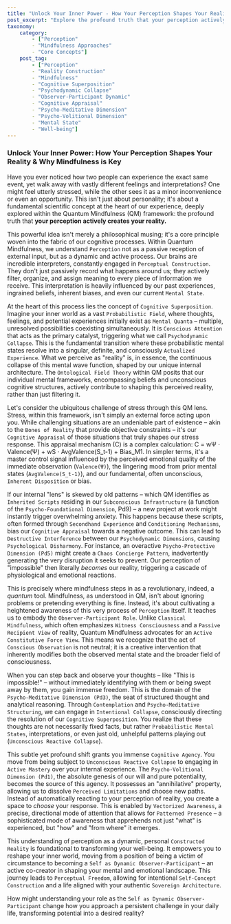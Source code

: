 ```yaml
---
title: "Unlock Your Inner Power - How Your Perception Shapes Your Reality & Why Mindfulness is Key"
post_excerpt: "Explore the profound truth that your perception actively sculpts your reality, moving beyond passive observation to conscious creation. This post delves into the Quantum Mindfulness framework, revealing how understanding our internal cognitive processes and embracing the 'observer-participant' role empowers us to transform stress and foster intentional well-being. Discover how mindful awareness unlocks agency, allowing you to reshape your mental and emotional landscape."
taxonomy:
    category:
        - ["Perception"
        - "Mindfulness Approaches"
        - "Core Concepts"]
    post_tag:
        - ["Perception"
        - "Reality Construction"
        - "Mindfulness"
        - "Cognitive Superposition"
        - "Psychodynamic Collapse"
        - "Observer-Participant Dynamic"
        - "Cognitive Appraisal"
        - "Psycho-Meditative Dimension"
        - "Psycho-Volitional Dimension"
        - "Mental State"
        - "Well-being"]
---
```

### Unlock Your Inner Power: How Your Perception Shapes Your Reality & Why Mindfulness is Key

Have you ever noticed how two people can experience the exact same event, yet walk away with vastly different feelings and interpretations? One might feel utterly stressed, while the other sees it as a minor inconvenience or even an opportunity. This isn't just about personality; it's about a fundamental scientific concept at the heart of our experience, deeply explored within the Quantum Mindfulness (QM) framework: the profound truth that **your perception actively creates your reality.**

This powerful idea isn't merely a philosophical musing; it's a core principle woven into the fabric of our cognitive processes. Within Quantum Mindfulness, we understand `Perception` not as a passive reception of external input, but as a dynamic and active process. Our brains are incredible interpreters, constantly engaged in `Perceptual Construction`. They don't just passively record what happens around us; they actively filter, organize, and assign meaning to every piece of information we receive. This interpretation is heavily influenced by our past experiences, ingrained beliefs, inherent biases, and even our current `Mental State`.

At the heart of this process lies the concept of `Cognitive Superposition`. Imagine your inner world as a vast `Probabilistic Field`, where thoughts, feelings, and potential experiences initially exist as `Mental Quanta` – multiple, unresolved possibilities coexisting simultaneously. It is `Conscious Attention` that acts as the primary catalyst, triggering what we call `Psychodynamic Collapse`. This is the fundamental transition where these probabilistic mental states resolve into a singular, definite, and consciously `Actualized Experience`. What we perceive as "reality" is, in essence, the continuous collapse of this mental wave function, shaped by our unique internal architecture. The `Ontological Field Theory` within QM posits that our individual mental frameworks, encompassing beliefs and unconscious cognitive structures, actively contribute to shaping this perceived reality, rather than just filtering it.

Let's consider the ubiquitous challenge of stress through this QM lens. Stress, within this framework, isn't simply an external force acting upon you. While challenging situations are an undeniable part of existence – akin to the `Bones of Reality` that provide objective constraints – it's our `Cognitive Appraisal` of those situations that truly shapes our stress response. This appraisal mechanism (C) is a complex calculation: C = wΨ ⋅ Valence(Ψ) + wS ⋅ AvgValence(S_t-1) + Bias_M1. In simpler terms, it's a master control signal influenced by the perceived emotional quality of the immediate observation (`Valence(Ψ)`), the lingering mood from prior mental states (`AvgValence(S_t-1)`), and our fundamental, often unconscious, `Inherent Disposition` or bias.

If our internal "lens" is skewed by old patterns – which QM identifies as `Inherited Scripts` residing in our `Subconscious Infrastructure` (a function of the `Psycho-Foundational Dimension`, Pd9) – a new project at work might instantly trigger overwhelming anxiety. This happens because these scripts, often formed through `Secondhand Experience` and `Conditioning Mechanisms`, bias our `Cognitive Appraisal` towards a negative outcome. This can lead to `Destructive Interference` between our `Psychodynamic Dimensions`, causing `Psychological Disharmony`. For instance, an overactive `Psycho-Protective Dimension (Pd5)` might create a `Chaos Concierge Pattern`, inadvertently generating the very disruption it seeks to prevent. Our perception of "impossible" then literally *becomes* our reality, triggering a cascade of physiological and emotional reactions.

This is precisely where mindfulness steps in as a revolutionary, indeed, a *quantum* tool. Mindfulness, as understood in QM, isn't about ignoring problems or pretending everything is fine. Instead, it's about cultivating a heightened awareness of this very process of `Perception` itself. It teaches us to embody the `Observer-Participant Role`. Unlike `Classical Mindfulness`, which often emphasizes `Witness Consciousness` and a `Passive Recipient View` of reality, Quantum Mindfulness advocates for an `Active Constitutive Force View`. This means we recognize that the act of `Conscious Observation` is not neutral; it is a creative intervention that inherently modifies both the observed mental state and the broader field of consciousness.

When you can step back and observe your thoughts – like "This is impossible!" – without immediately identifying with them or being swept away by them, you gain immense freedom. This is the domain of the `Psycho-Meditative Dimension (Pd3)`, the seat of structured thought and analytical reasoning. Through `Contemplation` and `Psycho-Meditative Structuring`, we can engage in `Intentional Collapse`, consciously directing the resolution of our `Cognitive Superposition`. You realize that these thoughts are not necessarily fixed facts, but rather `Probabilistic Mental States`, interpretations, or even just old, unhelpful patterns playing out (`Unconscious Reactive Collapse`).

This subtle yet profound shift grants you immense `Cognitive Agency`. You move from being subject to `Unconscious Reactive Collapse` to engaging in `Active Mastery` over your internal experience. The `Psycho-Volitional Dimension (Pd1)`, the absolute genesis of our will and pure potentiality, becomes the source of this agency. It possesses an "annihilative" property, allowing us to dissolve `Perceived Limitations` and choose new paths. Instead of automatically reacting to your perception of reality, you create a space to *choose* your response. This is enabled by `Vectorized Awareness`, a precise, directional mode of attention that allows for `Patterned Presence` – a sophisticated mode of awareness that apprehends not just "what" is experienced, but "how" and "from where" it emerges.

This understanding of perception as a dynamic, personal `Constructed Reality` is foundational to transforming your well-being. It empowers you to reshape your inner world, moving from a position of being a victim of circumstance to becoming a `Self as Dynamic Observer-Participant` – an active co-creator in shaping your mental and emotional landscape. This journey leads to `Perceptual Freedom`, allowing for intentional `Self-Concept Construction` and a life aligned with your authentic `Sovereign Architecture`.

How might understanding your role as the `Self as Dynamic Observer-Participant` change how you approach a persistent challenge in your daily life, transforming potential into a desired reality?